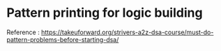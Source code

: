 # Pattern printing for logic building

Reference : 
https://takeuforward.org/strivers-a2z-dsa-course/must-do-pattern-problems-before-starting-dsa/